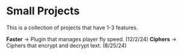 # Small Projects

This is a collection of projects that have 1-3 features.

**Faster** -> Plugin that manages player fly speed. (12/2/24)
**Ciphers** -> Ciphers that encrypt and decrypt text. (8/25/24)
